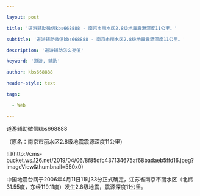 ---
layout: post
title: '道游辅助微信kbs668888 - 南京市丽水区2.8级地震震源深度11公里。'
subtitle: '道游辅助微信kbs668888 - 南京市丽水区2.8级地震震源深度11公里。'
description: '道游辅助怎么充值'
keyword: '道游, 辅助'
author: kbs668888
header-style: text
tags:
  - Web
---
道游辅助微信kbs668888

（原名：南京市丽水区2.8级地震震源深度11公里）

![](http://cms-
bucket.ws.126.net/2019/04/06/8f85dfc437134675af68badaeb5ffd16.jpeg?imageView&thumbnail=550x0)  

中国地震台网于2006年4月11日11时33分正式确定，江苏省南京市丽水区（北纬31.55度，东经119.11度）发生2.8级地震，震源深度11公里。

